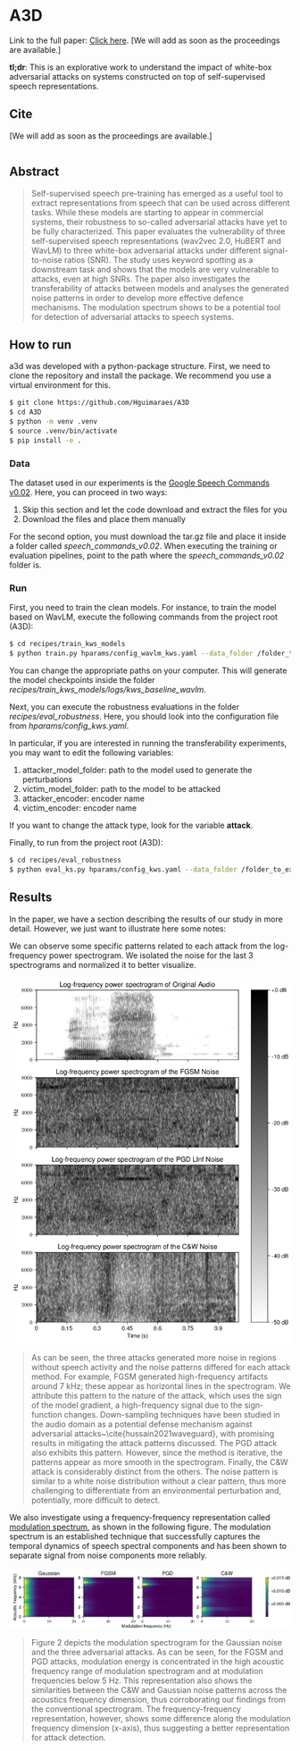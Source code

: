# A3D

Link to the full paper: [Click here](). [We will add as soon as the proceedings are available.]

**tl;dr**: This is an explorative work to understand the impact of white-box adversarial attacks on systems constructed on top of self-supervised speech representations.

## Cite

[We will add as soon as the proceedings are available.]

```latex
```

## Abstract

> Self-supervised speech pre-training has emerged as a useful tool to extract representations from speech that can be used across different tasks. While these models are starting to appear in commercial systems, their robustness to so-called adversarial attacks have yet to be fully characterized. This paper evaluates the vulnerability of three self-supervised speech representations (wav2vec 2.0, HuBERT and WavLM) to three white-box adversarial attacks under different signal-to-noise ratios (SNR). The study uses keyword spotting as a downstream task and shows that the models are very vulnerable to attacks, even at high SNRs. The paper also investigates the transferability of attacks between models and analyses the generated noise patterns in order to develop more effective defence mechanisms. The modulation spectrum shows to be a potential tool for detection of adversarial attacks to speech systems.

## How to run

a3d was developed with a python-package structure. First, we need to clone the repository and install the package.
We recommend you use a virtual environment for this.

```bash
$ git clone https://github.com/Hguimaraes/A3D
$ cd A3D
$ python -m venv .venv
$ source .venv/bin/activate
$ pip install -e .
```

### Data

The dataset used in our experiments is the [Google Speech Commands v0.02](http://download.tensorflow.org/data/speech_commands_v0.02.tar.gz).
Here, you can proceed in two ways:

1. Skip this section and let the code download and extract the files for you
2. Download the files and place them manually

For the second option, you must download the tar.gz file and place it inside a folder called *speech_commands_v0.02*. When executing the training or evaluation pipelines, point to the path where the *speech_commands_v0.02* folder is.

### Run

First, you need to train the clean models. For instance, to train the model based on WavLM, execute the following commands from the project root (A3D):

```bash
$ cd recipes/train_kws_models
$ python train.py hparams/config_wavlm_kws.yaml --data_folder /folder_to_extract_gsc --annotation_folder /folder_to_save_csv_annotations
```

You can change the appropriate paths on your computer. This will generate the model checkpoints inside the folder *recipes/train_kws_models/logs/kws_baseline_wavlm*.

Next, you can execute the robustness evaluations in the folder *recipes/eval_robustness*. Here, you should look into the configuration file from *hparams/config_kws.yaml*.

In particular, if you are interested in running the transferability experiments, you may want to edit the following variables:

1. attacker_model_folder: path to the model used to generate the perturbations
2. victim_model_folder: path to the model to be attacked
3. attacker_encoder: encoder name
4. victim_encoder: encoder name

If you want to change the attack type, look for the variable **attack**.


Finally, to run from the project root (A3D):

```bash
$ cd recipes/eval_robustness
$ python eval_ks.py hparams/config_kws.yaml --data_folder /folder_to_extract_gsc --annotation_folder /folder_to_save_csv_annotations
```

## Results

In the paper, we have a section describing the results of our study in more detail. However, we just want to illustrate here some notes:

We can observe some specific patterns related to each attack from the log-frequency power spectrogram. We isolated the noise for the last 3 spectrograms and normalized it to better visualize. 

![image info](./assets/spec_multiple_attacks_vEdit.png)

> As can be seen, the three attacks generated more noise in regions without speech activity and the noise patterns differed for each attack method. For example, FGSM generated high-frequency artifacts around 7 kHz; these appear as horizontal lines in the spectrogram. We attribute this pattern to the nature of the attack, which uses the sign of the model gradient, a high-frequency signal due to the sign-function changes. Down-sampling techniques have been studied in the audio domain as a potential defense mechanism against adversarial attacks~\cite{hussain2021waveguard}, with promising results in mitigating the attack patterns discussed. The PGD attack also exhibits this pattern. However, since the method is iterative, the patterns appear as more smooth in the spectrogram. Finally, the C&W attack is considerably distinct from the others. The noise pattern is similar to a white noise distribution without a clear pattern, thus more challenging to differentiate from an environmental perturbation and, potentially, more difficult to detect.

We also investigate using a frequency-frequency representation called [modulation spectrum](https://ieeexplore.ieee.org/document/5422672), as shown in the following figure. The modulation spectrum is an established technique that successfully captures the temporal dynamics of speech spectral components and has been shown to separate signal from noise components more reliably.

![image info](./assets/mod_spectrum_attacks_vEdit.png)

> Figure 2 depicts the modulation spectrogram for the Gaussian noise and the three adversarial attacks. As can be seen, for the FGSM and PGD attacks, modulation energy is concentrated in the high acoustic frequency range of modulation spectrogram and at modulation frequencies below 5 Hz. This representation also shows the similarities between the C\&W and Gaussian noise patterns across the acoustics frequency dimension, thus corroborating our findings from the conventional spectrogram. The frequency-frequency representation, however, shows some difference along the modulation frequency dimension (x-axis), thus suggesting a better representation for attack detection.
